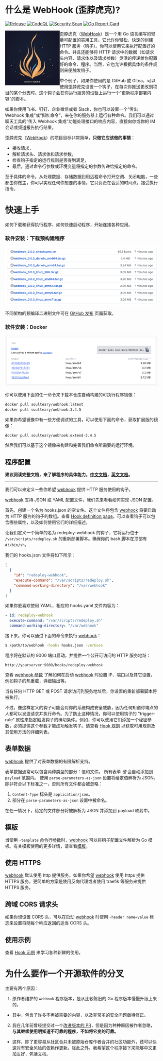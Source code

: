 # 什么是 WebHook (歪脖虎克)?

[![Release](https://github.com/soulteary/webhook/actions/workflows/build.yml/badge.svg?branch=main)](https://github.com/soulteary/webhook/actions/workflows/build.yml) [![CodeQL](https://github.com/soulteary/webhook/actions/workflows/codeql.yml/badge.svg)](https://github.com/soulteary/webhook/actions/workflows/codeql.yml) [![Security Scan](https://github.com/soulteary/webhook/actions/workflows/scan.yml/badge.svg)](https://github.com/soulteary/webhook/actions/workflows/scan.yml) [![Go Report Card](https://goreportcard.com/badge/github.com/soulteary/webhook)](https://goreportcard.com/report/github.com/soulteary/webhook)

 <img src="./docs/logo/logo-600x600.jpg" alt="Webhook" align="left" width="180" />
 
 歪脖虎克（[WebHook][w]）是一个用 Go 语言编写的轻量可配置的实用工具，它允许你轻松、快速的创建 HTTP 服务（钩子）。你可以使用它来执行配置好的命令。并且还能够将 HTTP 请求中的数据（如请求头内容、请求体以及请求参数）灵活的传递给你配置好的命令、程序。当然，它也允许根据具体的条件规则来便触发钩子。

举个例子，如果你使用的是 GitHub 或 Gitea，可以使用歪脖虎克设置一个钩子，在每次你推送更改到项目的某个分支时，这个钩子会在你运行服务的设备上运行一个“更新程序部署内容”的脚本。

如果你使用飞书、钉钉、企业微信或者 Slack，你也可以设置一个“传出 Webhook 集成”或“斜杠命令”，来在你的服务器上运行各种命令。我们可以通过聊天工具的“传入 Webhook 集成”功能处理接口的响应内容，直接向你或你的 IM 会话或频道报告执行结果。

歪脖虎克（[WebHook][w]）的项目目标非常简单，**只做它应该做的事情**：

- 接收请求，
- 解析请求头、请求体和请求参数，
- 检查钩子指定的运行规则是否得到满足，
- 最后，通过命令行参数或环境变量将指定的参数传递给指定的命令。

至于具体的命令，从处理数据、存储数据到用远程命令打开空调、关闭电脑，一些都由你做主，你可以实现任何你想要的事情，它只负责在合适的时间点，接受执行指令。

# 快速上手

如何下载和获得执行程序、如何快速启动程序，开始连接各种应用。

### 软件安装：下载预构建程序

[![](.github/release.png)](https://github.com/soulteary/webhook/releases)

不同架构的预编译二进制文件可在 [GitHub 发布](https://github.com/soulteary/webhook/releases) 页面获取。

### 软件安装：Docker

![](.github/dockerhub.png)

你可以使用下面的任一命令来下载本仓库自动构建的可执行程序镜像：

```bash
docker pull soulteary/webhook:latest
docker pull soulteary/webhook:3.4.5
```

如果你希望镜像中有一些方便调试的工具，可以使用下面的命令，获取扩展版的镜像：

```bash
docker pull soulteary/webhook:extend-3.4.5
```

然后我们可以基于这个镜像来构建和完善我们命令所需要的运行环境。

## 程序配置

**建议阅读完整文档，来了解程序的具体能力，[中文文档](./docs/zh-CN/)，[英文文档](./docs/en-US/)。**

---

我们可以来定义一些你希望 [webhook][w] 提供 HTTP 服务使用的钩子。

[webhook][w] 支持 JSON 或 YAML 配置文件，我们先来看看如何实现 JSON 配置。

首先，创建一个名为 hooks.json 的空文件。这个文件将包含 [webhook][w] 将要启动为 HTTP 服务的钩子的数组。查看 [Hook definition page](docs/Hook-Definition.md)，可以查看钩子可以包含哪些属性，以及如何使用它们的详细描述。

让我们定义一个简单的名为 redeploy-webhook 的钩子，它将运行位于 `/var/scripts/redeploy.sh` 的重新部署脚本。确保你的 bash 脚本在顶部有 `#!/bin/sh`。

我们的 hooks.json 文件将如下所示：

```json
[
  {
    "id": "redeploy-webhook",
    "execute-command": "/var/scripts/redeploy.sh",
    "command-working-directory": "/var/webhook"
  }
]
```

如果你更喜欢使用 YAML，相应的 hooks.yaml 文件内容为：

```yaml
- id: redeploy-webhook
  execute-command: "/var/scripts/redeploy.sh"
  command-working-directory: "/var/webhook"
```

接下来，你可以通过下面的命令来执行 [webhook][w]：

```bash
$ /path/to/webhook -hooks hooks.json -verbose
```

程序将在默认的 9000 端口启动，并提供一个公开可访问的 HTTP 服务地址：

```http
http://yourserver:9000/hooks/redeploy-webhook
```

查看 [webhook 参数](docs/Webhook-Parameters.md) 了解如何在启动 [webhook][w] 时设置 IP、端口以及其它设置，例如钩子的热重载，详细输出等。

当有任何 HTTP GET 或 POST 请求访问到服务地址后，你设置的重新部署脚本将被执行。

不过，像这样定义的钩子可能会对你的系统构成安全威胁，因为任何知道你端点的人都可以发送请求并执行命令。为了防止这种情况，你可以使用钩子的 "trigger-rule" 属性来指定触发钩子的确切条件。例如，你可以使用它们添加一个秘密参数，必须提供这个参数才能成功触发钩子。请查看 [Hook 规则](docs/Hook-Rules.md) 以获取可用规则及其使用方法的详细列表。

## 表单数据

[webhook][w] 提供了对表单数据的有限解析支持。

表单数据通常可以包含两种类型的部分：值和文件。
所有表单 _值_ 会自动添加到 `payload` 范围内。
使用 `parse-parameters-as-json` 设置将给定值解析为 JSON。
除非符合以下标准之一，否则所有文件都会被忽略：

1.  `Content-Type` 标头是 `application/json`。
2.  部分在 `parse-parameters-as-json` 设置中被命名。

在任一情况下，给定的文件部分将被解析为 JSON 并添加到 payload 映射中。

## 模版

当使用 `-template` [命令行参数](docs/Webhook-Parameters.md)时，[webhook][w] 可以将钩子配置文件解析为 Go 模板。有关模板使用的更多详情，请查看[模版](docs/Templates.md)。

## 使用 HTTPS

[webhook][w] 默认使用 http 提供服务。如果你希望 [webhook][w] 使用 https 提供 HTTPS 服务，更简单的方案是使用反向代理或者使用 traefik 等服务来提供 HTTPS 服务。

## 跨域 CORS 请求头

如果你想设置 CORS 头，可以在启动 [webhook][w] 时使用 `-header name=value` 标志来设置将随每个响应返回的适当 CORS 头。

## 使用示例

查看 [Hook 示例](docs/Hook-Examples.md) 来学习各种新鲜的使用。

# 为什么要作一个开源软件的分叉

主要有两个原因：

1. 原作者维护的 `webhook` 程序版本，是从比较陈旧的 Go 程序版本慢慢升级上来的。
  - 其中，包含了许多不再被需要的内容，以及非常多的安全问题亟待修正。

2. 我在几年前曾经提交过一个[改进版本的 PR](https://github.com/adnanh/webhook/pull/570)，但是因为种种原因被作者忽略，**与其继续使用明知道不可靠的程序，不如将它变的可靠。**
  - 这样，除了更容易从社区合并未被原始仓库作者合并的社区功能外，还可以快速对有安全风险的依赖作更新。除此之外，我希望这个程序接下来能够中文更加友好，包括文档。

[w]: https://github.com/soulteary/webhook
